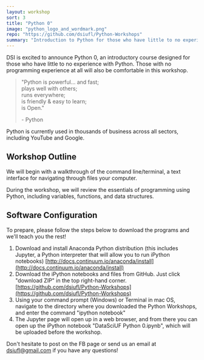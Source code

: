 ```yaml
---
layout: workshop
sort: 3
title: "Python 0"
image: "python_logo_and_wordmark.png"
repo: "https://github.com/dsiufl/Python-Workshops"
summary: "Introduction to Python for those who have little to no experience with Python"
---
```


DSI is excited to announce Python 0, an introductory course designed for those
who have little to no experience with Python. Those with no programming 
experience at all will also be comfortable in this workshop.

>"Python is powerful... and fast;  
>plays well with others;  
>runs everywhere;  
>is friendly & easy to learn;  
>is Open."  
> 
>\- Python

Python is currently used in thousands of business across all sectors, 
including YouTube and Google. 

## Workshop Outline

We will begin with a walkthrough of the command line/terminal, a text 
interface for navigating through files your computer. 

During the workshop, we will review the essentials of programming using Python, 
including variables, functions, and data structures. 

## Software Configuration

To prepare, please follow the steps below to download the programs and we'll 
teach you the rest! 

1. Download and install Anaconda Python distribution (this includes Jupyter, 
a Python interpreter that will allow you to run iPython notebooks)
[http://docs.continuum.io/anaconda/install](http://docs.continuum.io/anaconda/install)
1. Download the iPython notebooks and files from GitHub. Just click 
"download ZIP" in the top right-hand corner.
[https://github.com/dsiufl/Python-Workshops](https://github.com/dsiufl/Python-Workshops)
1. Using your command prompt (Windows) or Terminal in mac OS, navigate to the 
directory where you downloaded the Python Workshops, and enter the command 
"ipython notebook"
1. The Jupyter page will open up in a web browser, and from there you can open 
up the iPython notebook "DataSciUF Python 0.ipynb", which will be uploaded 
before the workshop.

Don't hesitate to post on the FB page or send us an email at dsiufl@gmail.com 
if you have any questions!
